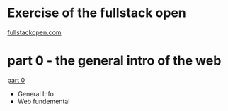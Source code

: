 # Exercise of the fullstack open

[fullstackopen.com](https://fullstackopen.com)

# part 0 - the general intro of the web

[part 0 ](/part0/readme.md)

- General Info
- Web fundemental

